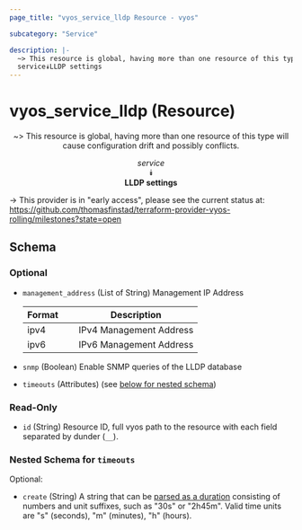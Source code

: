 ```yaml
---
page_title: "vyos_service_lldp Resource - vyos"

subcategory: "Service"

description: |- 
  ~> This resource is global, having more than one resource of this type will cause configuration drift and possibly conflicts.
  service⯯LLDP settings
---
```


# vyos_service_lldp (Resource)
<center>

~> This resource is global, having more than one resource of this type will cause configuration drift and possibly conflicts.

*service*  
⯯  
**LLDP settings**


</center>

-> This provider is in "early access", please see the current status at: https://github.com/thomasfinstad/terraform-provider-vyos-rolling/milestones?state=open

## Schema

### Optional

- `management_address` (List of String) Management IP Address

    |Format  &emsp;|Description              |
    |----------|---------------------------|
    |ipv4    &emsp;|IPv4 Management Address  |
    |ipv6    &emsp;|IPv6 Management Address  |
- `snmp` (Boolean) Enable SNMP queries of the LLDP database
- `timeouts` (Attributes) (see [below for nested schema](#nestedatt--timeouts))

### Read-Only

- `id` (String) Resource ID, full vyos path to the resource with each field separated by dunder (`__`).

<a id="nestedatt--timeouts"></a>
### Nested Schema for `timeouts`

Optional:

- `create` (String) A string that can be [parsed as a duration](https://pkg.go.dev/time#ParseDuration) consisting of numbers and unit suffixes, such as &#34;30s&#34; or &#34;2h45m&#34;. Valid time units are &#34;s&#34; (seconds), &#34;m&#34; (minutes), &#34;h&#34; (hours).  
